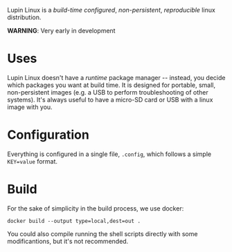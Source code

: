 Lupin Linux is a *build-time configured*, *non-persistent*, *reproducible* linux distribution.

**WARNING**: Very early in development

# Uses

Lupin Linux doesn't have a *runtime* package manager -- instead, you decide which packages you want at build time. It is designed for portable, small, non-persistent images (e.g. a USB to perform troubleshooting of other systems). It's always useful to have a micro-SD card or USB with a linux image with you.

# Configuration

Everything is configured in a single file, `.config`, which follows a simple `KEY=value` format.

# Build

For the sake of simplicity in the build process, we use docker:

```
docker build --output type=local,dest=out .
```

You could also compile running the shell scripts directly with some modificantions, but it's not recommended.
